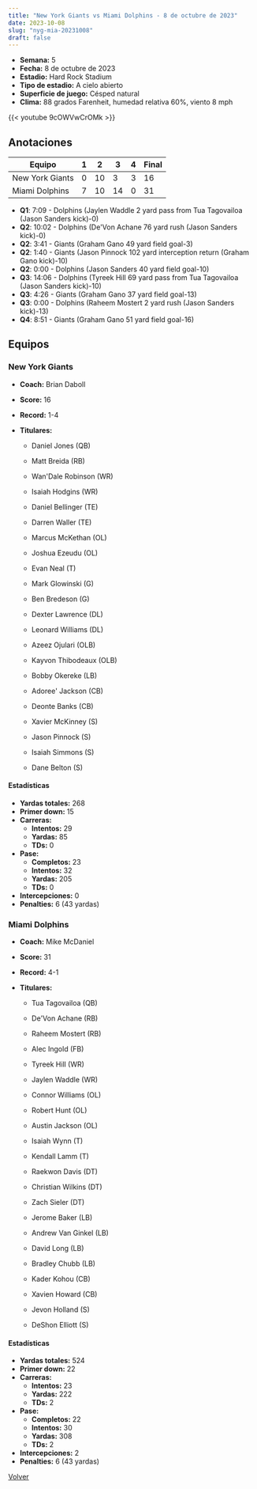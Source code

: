 ```yaml
---
title: "New York Giants vs Miami Dolphins - 8 de octubre de 2023"
date: 2023-10-08
slug: "nyg-mia-20231008"
draft: false
---
```


- **Semana:** 5
- **Fecha:** 8 de octubre de 2023
- **Estadio:** Hard Rock Stadium
- **Tipo de estadio:** A cielo abierto
- **Superficie de juego:** Césped natural
- **Clima:** 88 grados Farenheit, humedad relativa 60%, viento 8 mph


{{< youtube 9cOWVwCrOMk >}}


## Anotaciones
| Equipo | 1 | 2 | 3 | 4 | Final |
|--------|---|---|---|---|-------|
| New York Giants  | 0 | 10 | 3 | 3  | 16 |
| Miami Dolphins  | 7 | 10 | 14 | 0  | 31 |
- **Q1**: 7:09 - Dolphins (Jaylen Waddle 2 yard pass from Tua Tagovailoa (Jason Sanders kick)-0)
- **Q2**: 10:02 - Dolphins (De'Von Achane 76 yard rush (Jason Sanders kick)-0)
- **Q2**: 3:41 - Giants (Graham Gano 49 yard field goal-3)
- **Q2**: 1:40 - Giants (Jason Pinnock 102 yard interception return (Graham Gano kick)-10)
- **Q2**: 0:00 - Dolphins (Jason Sanders 40 yard field goal-10)
- **Q3**: 14:06 - Dolphins (Tyreek Hill 69 yard pass from Tua Tagovailoa (Jason Sanders kick)-10)
- **Q3**: 4:26 - Giants (Graham Gano 37 yard field goal-13)
- **Q3**: 0:00 - Dolphins (Raheem Mostert 2 yard rush (Jason Sanders kick)-13)
- **Q4**: 8:51 - Giants (Graham Gano 51 yard field goal-16)


## Equipos


### New York Giants
* **Coach:** Brian Daboll
* **Score:** 16
* **Record:** 1-4
* **Titulares:** 

  * Daniel Jones (QB) 

  * Matt Breida (RB) 

  * Wan'Dale Robinson (WR) 

  * Isaiah Hodgins (WR) 

  * Daniel Bellinger (TE) 

  * Darren Waller (TE) 

  * Marcus McKethan (OL) 

  * Joshua Ezeudu (OL) 

  * Evan Neal (T) 

  * Mark Glowinski (G) 

  * Ben Bredeson (G) 

  * Dexter Lawrence (DL) 

  * Leonard Williams (DL) 

  * Azeez Ojulari (OLB) 

  * Kayvon Thibodeaux (OLB) 

  * Bobby Okereke (LB) 

  * Adoree' Jackson (CB) 

  * Deonte Banks (CB) 

  * Xavier McKinney (S) 

  * Jason Pinnock (S) 

  * Isaiah Simmons (S) 

  * Dane Belton (S) 

#### Estadísticas
* **Yardas totales:** 268
* **Primer down:** 15
* **Carreras:**
  * **Intentos:** 29
  * **Yardas:** 85
  * **TDs:** 0
* **Pase:**
  * **Completos:** 23
  * **Intentos:** 32
  * **Yardas:** 205
  * **TDs:** 0
* **Intercepciones:** 0
* **Penalties:** 6 (43 yardas)

### Miami Dolphins
* **Coach:** Mike McDaniel
* **Score:** 31
* **Record:** 4-1
* **Titulares:** 

  * Tua Tagovailoa (QB) 

  * De'Von Achane (RB) 

  * Raheem Mostert (RB) 

  * Alec Ingold (FB) 

  * Tyreek Hill (WR) 

  * Jaylen Waddle (WR) 

  * Connor Williams (OL) 

  * Robert Hunt (OL) 

  * Austin Jackson (OL) 

  * Isaiah Wynn (T) 

  * Kendall Lamm (T) 

  * Raekwon Davis (DT) 

  * Christian Wilkins (DT) 

  * Zach Sieler (DT) 

  * Jerome Baker (LB) 

  * Andrew Van Ginkel (LB) 

  * David Long (LB) 

  * Bradley Chubb (LB) 

  * Kader Kohou (CB) 

  * Xavien Howard (CB) 

  * Jevon Holland (S) 

  * DeShon Elliott (S) 

#### Estadísticas
* **Yardas totales:** 524
* **Primer down:** 22
* **Carreras:**
  * **Intentos:** 23
  * **Yardas:** 222
  * **TDs:** 2
* **Pase:**
  * **Completos:** 22
  * **Intentos:** 30
  * **Yardas:** 308
  * **TDs:** 2
* **Intercepciones:** 2
* **Penalties:** 6 (43 yardas)


[Volver](/historia/2023)
